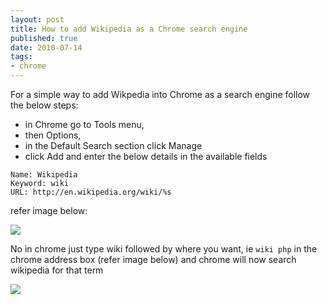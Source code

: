 ```yaml
--- 
layout: post
title: How to add Wikipedia as a Chrome search engine
published: true
date: 2010-07-14
tags: 
- chrome
---
```


For a simple way to add Wikpedia into Chrome as a search engine follow the below steps:

* in Chrome go to Tools menu, 
* then Options,
* in the Default Search section click Manage
* click Add and enter the below details in the available fields

```
Name: Wikipedia
Keyword: wiki
URL: http://en.wikipedia.org/wiki/%s
```

refer image below:

![](http://i.minus.com/jYdgFejHuPEsT.jpg)

No in chrome just type wiki followed by where you want, ie `wiki php` 
in the chrome address box (refer image below) and chrome will now search wikipedia for that term

![](http://i.minus.com/iH78fTv0OXlQ0.png)
